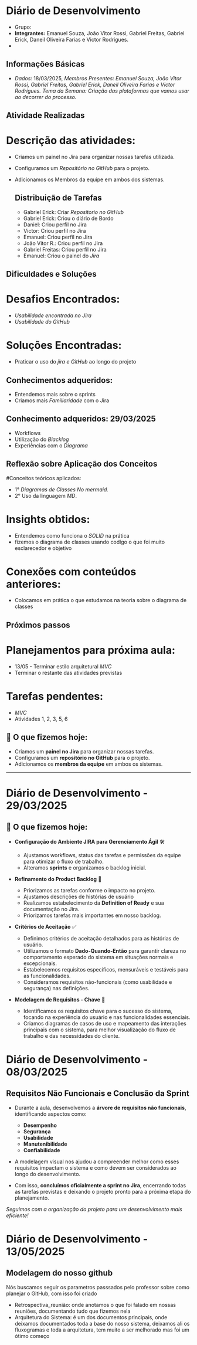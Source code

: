 # Diário de Desenvolvimento 
- Grupo:  
- **Integrantes:** Emanuel Souza, João Vitor Rossi, Gabriel Freitas, Gabriel Erick, Daneil Oliveira Farias e Victor Rodrigues.
- 
## Informações Básicas 
- *Dados:* 18/03/2025, *Membros Presentes: Emanuel Souza, João Vitor Rossi, Gabriel Freitas, Gabriel Erick, Daneil Oliveira Farias e Victor Rodrigues. *Tema da Semana:* Criação das plataformas que vamos usar ao decorrer do processo.*

## Atividade Realizadas

# Descrição das atividades: 

- Criamos um painel no Jira para organizar nossas tarefas utilizada.
- Configuramos um *Repositório no GitHub* para o projeto.
- Adicionamos os Membros da equipe em ambos dos sistemas.

  ## Distribuição de Tarefas
  - Gabriel Erick: Criar *Repositorio no GitHub*
  - Gabriel Erick: Criou o diário de Bordo
  - Daniel: Criou perfil no Jira
  - Victor: Criou perfil no Jira
  - Emanuel: Criou perfil no Jira
  - João Vitor R.: Criou perfil no Jira
  - Gabriel Freitas: Criou perfil no Jira
  - Emanuel: Criou o painel do *Jira*

## Dificuldades e Soluções
# Desafios Encontrados:
- *Usabilidade encontrada no Jira*
- *Usabilidade do GitHub*
  
# Soluções Encontradas:
- Praticar o uso do *jira e GitHub* ao longo do projeto

## Conhecimentos adqueridos:  
- Entendemos mais sobre o sprints 
- Criamos mais *Familiaridade* com o Jira 

## Conhecimento adqueridos: 29/03/2025  
- Workflows
- Utilização do *Blacklog*
- Experiências com o *Diagrama*

## Reflexão sobre Aplicação dos Conceitos
#Conceitos teóricos aplicados:
-  1° *Diagramas de Classes No mermaid.*
-  2° Uso da linguagem *MD*.

# Insights obtidos:
- Entendemos como funciona o *SOLID* na prática
- fizemos o diagrama de classes usando codígo o que foi muito esclarecedor e objetivo
  
# Conexões com conteúdos anteriores:
- Colocamos em prática o que estudamos na teoria sobre o diagrama de classes

## Próximos passos
# Planejamentos para próxima aula:
- 13/05 - Terminar estilo arquitetural *MVC*
- Terminar o restante das atividades previstas

# Tarefas pendentes:
- *MVC* 
- Atividades 1, 2, 3, 5, 6







    
 


  

## 🚀 O que fizemos hoje:  
- Criamos um **painel no Jira** para organizar nossas tarefas.  
- Configuramos um **repositório no GitHub** para o projeto.  
- Adicionamos os **membros da equipe** em ambos os sistemas.  

---

# Diário de Desenvolvimento - 29/03/2025  

## 🔧 O que fizemos hoje:  
- **Configuração do Ambiente JIRA para Gerenciamento Ágil** 🛠️  
  - Ajustamos workflows, status das tarefas e permissões da equipe para otimizar o fluxo de trabalho.  
  - Alteramos **sprints** e organizamos o backlog inicial.  

- **Refinamento do Product Backlog** 📌  
  - Priorizamos as tarefas conforme o impacto no projeto.  
  - Ajustamos descrições de histórias de usuário   
  - Realizamos estabelecimento da **Definition of Ready** e sua documentação no Jira.
  - Priorizamos tarefas mais importantes em nosso backlog.

- **Critérios de Aceitação** ✅  
  - Definimos critérios de aceitação detalhados para as histórias de usuário.  
  - Utilizamos o formato **Dado-Quando-Então** para garantir clareza no comportamento esperado do sistema em situações normais e excepcionais.  
  - Estabelecemos requisitos específicos, mensuráveis e testáveis para as funcionalidades.  
  - Consideramos requisitos não-funcionais (como usabilidade e segurança) nas definições.

- **Modelagem de Requisitos - Chave** 🔑  
  - Identificamos os requisitos chave para o sucesso do sistema, focando na experiência do usuário e nas funcionalidades essenciais.  
  - Criamos diagramas de casos de uso e mapeamento das interações principais com o sistema, para melhor visualização do fluxo de trabalho e das necessidades do cliente.  

# Diário de Desenvolvimento - 08/03/2025

## Requisitos Não Funcionais e Conclusão da Sprint

- Durante a aula, desenvolvemos a **árvore de requisitos não funcionais**, identificando aspectos como:
  - **Desempenho**
  - **Segurança**
  - **Usabilidade**
  - **Manutenibilidade**
  - **Confiabilidade**

- A modelagem visual nos ajudou a compreender melhor como esses requisitos impactam o sistema e como devem ser considerados ao longo do desenvolvimento.

- Com isso, **concluímos oficialmente a sprint no Jira**, encerrando todas as tarefas previstas e deixando o projeto pronto para a próxima etapa do planejamento.

 *Seguimos com a organização do projeto para um desenvolvimento mais eficiente!* 

 # Diário de Desenvolvimento - 13/05/2025
 ## Modelagem do nosso github
   Nós buscamos seguir os parametros passsados pelo professor sobre como planejar o GitHub, com isso foi criado 
   - Retrospectiva_reunião: onde anotamos o que foi falado em nossas reuniões, documentando tudo que fizemos nela
   - Arquitetura do Sistema: é um dos documentos principais, onde deixamos documentados toda a base do nosso sistema, deixamos ali os fluxogramas e toda a arquitetura, tem muito a ser melhorado mas foi um ótimo começo

